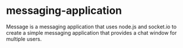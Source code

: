 # messaging-application
Message is a messaging application that uses node.js and socket.io to create a simple messaging application that provides a chat window for multiple users.
